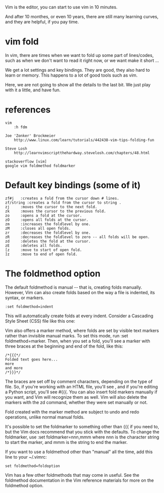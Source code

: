 
Vim is the editor, you can start to use vim in 10 minutes.  

And after 10 monthes, or even 10 years, there are still many learning curves,
and they are helpful, if you pay time.


# vim fold

In vim, there are times when we want to fold up some part of lines/codes, such
as when we don't want to read it right now, or we want make it short ...

We get a lot settings and key bindings.  They are good, they also hard to
learn or memory.  This happens to a lot of good tools such as vim.

Here, we are not going to show all the details to the last bit.  We just
play with it a little, and have fun.


# references

    vim
        :h fdm

    Joe 'Zonker' Brockmeier
        http://www.linux.com/learn/tutorials/442438-vim-tips-folding-fun

    Steve Losh
        http://learnvimscriptthehardway.stevelosh.com/chapters/48.html

    stackoverflow [vim]
    google vim foldmethod foldmarker



# Default key bindings (some of it)

    zf#j   :creates a fold from the cursor down # lines.
    zf/string :creates a fold from the cursor to string .
    zj     :moves the cursor to the next fold.
    zk     :moves the cursor to the previous fold.
    zo     :opens a fold at the cursor.
    zO     :opens all folds at the cursor.
    zm     :increases the foldlevel by one.
    zM     :closes all open folds.
    zr     :decreases the foldlevel by one.
    zR     :decreases the foldlevel to zero -- all folds will be open.
    zd     :deletes the fold at the cursor.
    zE     :deletes all folds.
    [z     :move to start of open fold.
    ]z     :move to end of open fold.


# The foldmethod option

The default foldmethod is manual -- that is, creating folds manually. 
However, Vim can also
create folds based on the way a file is indented, its syntax, or markers.

    :set foldmethod=indent

This will automatically create folds at every indent.
Consider a Cascading Style Sheet (CSS) file like this one:





Vim also offers a marker method, where folds are set by visible text markers
rather than invisible manual marks. To set this mode, run :set
foldmethod=marker. Then, when you set a fold, you'll see a marker with three
braces at the beginning and end of the fold, like this:

    /*{{{*/
    Folded text goes here...
    more
    and more
    /*}}}*/

The braces are set off by comment characters, depending on the type of file.
So, if you're working with an HTML file, you'll see <!--{{{-->, and if you're
editing a Python script, you'll see #{{{. You can also insert fold markers
manually if you want, and Vim will recognize them as well. Vim will also delete
the markers with the zd command, whether they were set manually or not.

Fold created with the marker method are subject to undo and redo operations,
unlike normal manual folds.

It's possible to set the foldmarker to something other than {{{ if you need to,
but the Vim docs recommend that you stick with the defaults.  To change the
foldmarker, use :set foldmarker=nnn,mmm where nnn is the character string to
start the marker, and mmm is the string to end the marker.

If you want to use a foldmethod other than "manual" all the time,
add this line to your ~/.vimrc:

    set foldmethod=foldoption

Vim has a few other foldmethods that may come in useful. See the foldmethod
documentation in the Vim reference materials for more on the foldmethod option.



<!--
    vim: set ft=markdown tw=78:
-->
